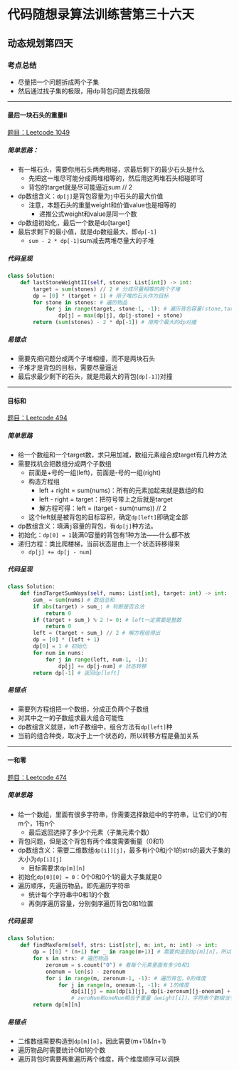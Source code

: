 # 代码随想录算法训练营第三十六天

## 动态规划第四天

### 考点总结

- 尽量把一个问题拆成两个子集
- 然后通过找子集的极限，用dp背包问题去找极限

---

#### 最后一块石头的重量Ⅱ

[题目：Leetcode 1049](https://leetcode.com/problems/last-stone-weight-ii)

##### 简单思路：

- 有一堆石头，需要你用石头两两相碰，求最后剩下的最少石头是什么
  - 先把这一堆尽可能分成两堆相等的，然后用这两堆石头相碰即可
  - 背包的target就是尽可能逼近sum // 2
- dp数组含义：`dp[j]`是背包容量为`j`中石头的最大价值
  - 注意，本题石头的重量weight和价值value也是相等的
    - 递推公式weight和value是同一个数
- dp数组初始化，最后一个数是dp[target]
- 最后求剩下的最小值，就是dp数组最大，即`dp[-1]`
  - `sum - 2 * dp[-1]`sum减去两堆尽量大的子堆

##### 代码呈现

```python
class Solution:
    def lastStoneWeightII(self, stones: List[int]) -> int:
        target = sum(stones) // 2 # 分成尽量相等的两个子堆
        dp = [0] * (target + 1) # 用子堆的石头作为目标
        for stone in stones: # 遍历物品
            for j in range(target, stone-1, -1): # 遍历背包容量(stone,target)中倒序遍历
                dp[j] = max(dp[j], dp[j-stone] + stone)
        return (sum(stones) - 2 * dp[-1]) # 用两个最大的dp对撞
```

##### 易错点

- 需要先把问题分成两个子堆相撞，而不是两块石头
- 子堆才是背包的目标，需要尽量逼近
- 最后求最少剩下的石头，就是用最大的背包(`dp[-1]`)对撞

---

#### 目标和

[题目：Leetcode 494](https://leetcode.com/problems/target-sum)

##### 简单思路

- 给一个数组和一个target数，求只用加减，数组元素组合成target有几种方法
- 需要找机会把数组分成两个子数组
  - 前面是+号的一组(left)，前面是-号的一组(right)
  - 构造方程组
    - left + right = sum(nums)：所有的元素加起来就是数组的和
    - left - right = target：把符号带上之后就是target
    - 解方程可得：left = (target - sum(nums)) // 2
  - 这个left就是被背包的目标容积，确定`dp[left]`即确定全部
- dp数组含义：填满`j`容量的背包，有`dp[j]`种方法。
- 初始化：`dp[0] = 1`装满0容量的背包有1种方法——什么都不放
- 递归方程：类比爬楼梯，当前状态是由上一个状态转移得来
  - `dp[j] += dp[j - num]`

##### 代码呈现

```python
class Solution:
    def findTargetSumWays(self, nums: List[int], target: int) -> int:
        sum_ = sum(nums) # 数组总和
        if abs(target) > sum_: # 判断是否合法
            return 0
        if (target + sum_) % 2 != 0: # left一定需要是整数
            return 0
        left = (target + sum_) // 2 # 解方程组得出
        dp = [0] * (left + 1)
        dp[0] = 1 # 初始化
        for num in nums:
            for j in range(left, num-1, -1):
                dp[j] += dp[j-num] # 状态转移
        return dp[-1] # 返回dp[left]
```

##### 易错点

- 需要列方程组把一个数组，分成正负两个子数组
- 对其中之一的子数组求最大组合可能性
- dp数组含义就是，left子数组中，组合方法有`dp[left]`种
- 当前的组合种类，取决于上一个状态的，所以转移方程是叠加关系

---

#### 一和零

[题目：Leetcode 474](https://leetcode.com/problems/ones-and-zeroes)

##### 简单思路

- 给一个数组，里面有很多字符串，你需要选择数组中的字符串，让它们的0有m个，1有n个
  - 最后返回选择了多少个元素（子集元素个数）
- 背包问题，但是这个背包有两个维度需要衡量（0和1）
- dp数组含义：需要二维数组`dp[i]][j]`，最多有i个0和j个1的strs的最大子集的大小为`dp[i][j]`
  - 目标需要求`dp[m][n]`
- 初始化`dp[0][0] = 0`：0个0和0个1的最大子集就是0
- 遍历顺序，先遍历物品，即先遍历字符串
  - 统计每个字符串中0和1的个数
  - 再倒序遍历容量，分别倒序遍历背包0和1位置

##### 代码呈现

```python
class Solution:
    def findMaxForm(self, strs: List[str], m: int, n: int) -> int:
        dp = [[0] * (n+1) for _ in range(m+1)] # 需要构造到dp[m][n]，所以都要(m+1)/(n+1)
        for s in strs: # 遍历物品
            zeronum = s.count("0") # 看每个元素里面有多少0和1
            onenum = len(s) - zeronum
            for i in range(m, zeronum-1, -1): # 遍历背包，0的维度
                for j in range(n, onenum-1, -1): # 1的维度
                    dp[i][j] = max(dp[i][j], dp[i-zeronum][j-onenum] + 1) 
                    # zeroNum和oneNum相当于重量（weight[i]），字符串个数相当于价值（value[i]）
        return dp[m][n]
```

##### 易错点

- 二维数组需要构造到`dp[m][n]`，因此需要(m+1)&(n+1)
- 遍历物品时需要统计0和1的个数
- 遍历背包时需要两重遍历两个维度，两个维度顺序可以调换

